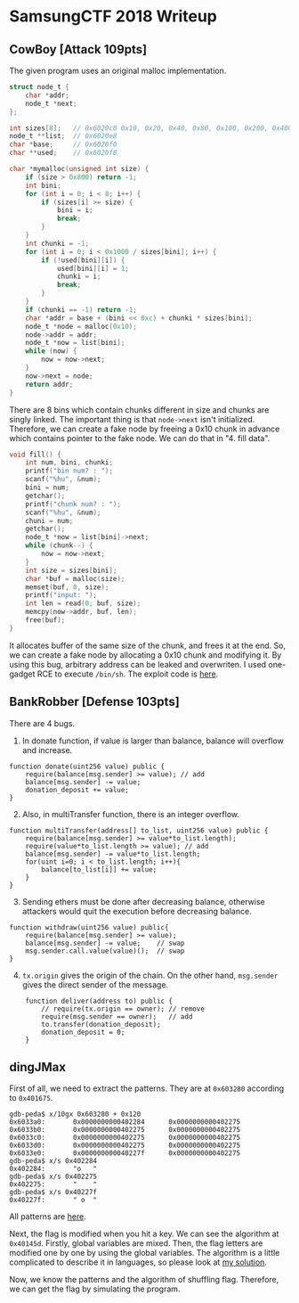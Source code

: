 # SamsungCTF 2018 Writeup

## CowBoy [Attack 109pts]
The given program uses an original malloc implementation.
```c
struct node_t {
    char *addr;
    node_t *next;
};

int sizes[8];   // 0x6020c0 0x10, 0x20, 0x40, 0x80, 0x100, 0x200, 0x400, 0x800
node_t **list;  // 0x6020e8
char *base;     // 0x6020f0
char **used;    // 0x6020f8

char *mymalloc(unsigned int size) {
    if (size > 0x800) return -1;
    int bini;
    for (int i = 0; i < 8; i++) {
        if (sizes[i] >= size) {
            bini = i;
            break;
        }
    }
    int chunki = -1;
    for (int i = 0; i < 0x1000 / sizes[bini]; i++) {
        if (!used[bini][i]) {
            used[bini][i] = 1;
            chunki = i;
            break;
        }
    }
    if (chunki == -1) return -1;
    char *addr = base + (bini << 0xc) + chunki * sizes[bini];
    node_t *node = malloc(0x10);
    node->addr = addr;
    node_t *now = list[bini];
    while (now) {
        now = now->next;
    }
    now->next = node;
    return addr;
}
```
There are 8 bins which contain chunks different in size and chunks are singly linked.
The important thing is that `node->next` isn't initialized.
Therefore, we can create a fake node by freeing a 0x10 chunk in advance which contains pointer to the fake node.
We can do that in "4. fill data".
```c
void fill() {
    int num, bini, chunki;
    printf("bin num? : ");
    scanf("%hu", &num);
    bini = num;
    getchar();
    printf("chunk num? : ");
    scanf("%hu", &num);
    chuni = num;
    getchar();
    node_t *now = list[bini]->next;
    while (chunk--) {
        now = now->next;
    }
    int size = sizes[bini];
    char *buf = malloc(size);
    memset(buf, 0, size);
    printf("input: ");
    int len = read(0, buf, size);
    memcpy(now->addr, buf, len);
    free(buf);
}
```
It allocates buffer of the same size of the chunk, and frees it at the end.
So, we can create a fake node by allocating a 0x10 chunk and modifying it.
By using this bug, arbitrary address can be leaked and overwriten.
I used one-gadget RCE to execute `/bin/sh`.
The exploit code is [here](https://github.com/hnoson/writeups/blob/master/sctf/2018/cowboy/exploit.py).

## BankRobber [Defense 103pts]
There are 4 bugs.

1. In donate function, if value is larger than balance, balance will overflow and increase.

```solidity
function donate(uint256 value) public {
    require(balance[msg.sender] >= value); // add
    balance[msg.sender] -= value;
    donation_deposit += value;
}
```

2. Also, in multiTransfer function, there is an integer overflow.

```solidity
function multiTransfer(address[] to_list, uint256 value) public {
    require(balance[msg.sender] >= value*to_list.length);
    require(value*to_list.length >= value); // add
    balance[msg.sender] -= value*to_list.length;
    for(uint i=0; i < to_list.length; i++){
        balance[to_list[i]] += value;
    }
}
```

3. Sending ethers must be done after decreasing balance, otherwise attackers would quit the execution before decreasing balance.

```solidity
function withdraw(uint256 value) public{
    require(balance[msg.sender] >= value);
    balance[msg.sender] -= value;    // swap
    msg.sender.call.value(value)();  // swap
}
```

4. `tx.origin` gives the origin of the chain. On the other hand, `msg.sender` gives the direct sender of the message.

```solidity
    function deliver(address to) public {
        // require(tx.origin == owner); // remove
        require(msg.sender == owner);   // add
        to.transfer(donation_deposit);
        donation_deposit = 0;
    }
```

## dingJMax
First of all, we need to extract the patterns. They are at `0x603280` according to `0x401675`. 
```
gdb-peda$ x/10gx 0x603280 + 0x120
0x6033a0:       0x0000000000402284      0x0000000000402275
0x6033b0:       0x0000000000402275      0x0000000000402275
0x6033c0:       0x0000000000402275      0x0000000000402275
0x6033d0:       0x0000000000402275      0x0000000000402275
0x6033e0:       0x000000000040227f      0x0000000000402275
gdb-peda$ x/s 0x402284
0x402284:       "o   "
gdb-peda$ x/s 0x402275
0x402275:       "    "
gdb-peda$ x/s 0x40227f
0x40227f:       " o  "
```
All patterns are [here](https://github.com/hnoson/writeups/blob/master/sctf/2018/dingjmax/pattern).

Next, the flag is modified when you hit a key. We can see the algorithm at `0x40145d`. Firstly, global variables are mixed.
Then, the flag letters are modified one by one by using the global variables.
The algorithm is a little complicated to describe it in languages,
so please look at [my solution](https://github.com/hnoson/writeups/blob/master/sctf/2018/dingjmax/solve.py).

Now, we know the patterns and the algorithm of shuffling flag. Therefore, we can get the flag by simulating the program.
